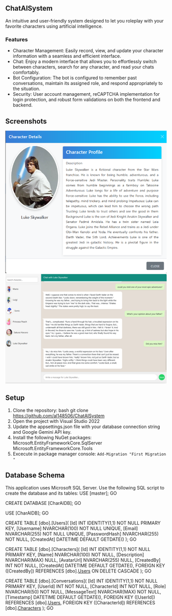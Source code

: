 ## ChatAISystem
An intuitive and user-friendly system designed to let you roleplay with your favorite characters using artificial intelligence.

### Features

- Character Management: Easily record, view, and update your character information with a seamless and efficient interface.
- Chat: Enjoy a modern interface that allows you to effortlessly switch between characters, search for any character, and read your chats comfortably.
- Bot Configuration: The bot is configured to remember past conversations, maintain its assigned role, and respond appropriately to the situation.
- Security: User account management, reCAPTCHA implementation for login protection, and robust form validations on both the frontend and backend.
## Screenshots
![Character](https://github.com/Al148506/ChatAISystem/blob/dbd6afdb98b8c66f6e022304fc152e1641abdcd9/CharacterLuke.png)
![Character](https://github.com/Al148506/ChatAISystem/blob/d9bf46125e9de7cb1297993505d163bca735158a/ConversationLuke.png)


## Setup
1.  Clone the repository:
   bash
   git clone https://github.com/al148506/ChatAISystem
2. Open the project with Visual Studio 2022
3. Update the appsettings.json file with your database connection string and Google Gemini API key.
4. Install the following NuGet packages:
Microsoft.EntityFrameworkCore.SqlServer
Microsoft.EntityFrameworkCore.Tools
5. Excecute in package manager console:
`Add-Migration "First Migration "`

## Database Schema  
This application uses Microsoft SQL Server. Use the following SQL script to create the database and its tables:
USE [master];
GO

CREATE DATABASE [CharAIDB];
GO

USE [CharAIDB];
GO

CREATE TABLE [dbo].[Users](
    [Id] INT IDENTITY(1,1) NOT NULL PRIMARY KEY,
    [Username] NVARCHAR(100) NOT NULL UNIQUE,
    [Email] NVARCHAR(255) NOT NULL UNIQUE,
    [PasswordHash] NVARCHAR(255) NOT NULL,
    [CreatedAt] DATETIME DEFAULT GETDATE()
);
GO

CREATE TABLE [dbo].[Characters](
    [Id] INT IDENTITY(1,1) NOT NULL PRIMARY KEY,
    [Name] NVARCHAR(100) NOT NULL,
    [Description] NVARCHAR(MAX) NULL,
    [AvatarUrl] NVARCHAR(255) NULL,
    [CreatedBy] INT NOT NULL,
    [CreatedAt] DATETIME DEFAULT GETDATE(),
    FOREIGN KEY ([CreatedBy]) REFERENCES [dbo].[Users]([Id]) ON DELETE CASCADE
);
GO

CREATE TABLE [dbo].[Conversations](
    [Id] INT IDENTITY(1,1) NOT NULL PRIMARY KEY,
    [UserId] INT NOT NULL,
    [CharacterId] INT NOT NULL,
    [Role] NVARCHAR(50) NOT NULL,
    [MessageText] NVARCHAR(MAX) NOT NULL,
    [Timestamp] DATETIME DEFAULT GETDATE(),
    FOREIGN KEY ([UserId]) REFERENCES [dbo].[Users]([Id]),
    FOREIGN KEY ([CharacterId]) REFERENCES [dbo].[Characters]([Id])
);
GO
